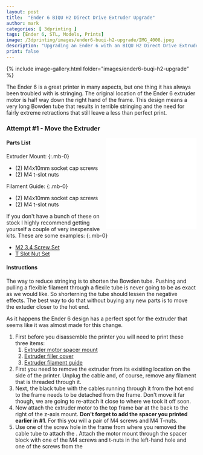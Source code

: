 ```yaml
---
layout: post
title:  "Ender 6 BIQU H2 Direct Drive Extruder Upgrade"
author: mark
categories: [ 3dprinting ]
tags: [Ender 6, STL, Models, Prints]
image: /3dprinting/images/ender6-buqi-h2-upgrade/IMG_4008.jpeg
description: "Upgrading an Ender 6 with an BIQU H2 Direct Drive Extruder"
print: false
---
```


{% include image-gallery.html folder="images/ender6-buqi-h2-upgrade" %}

The Ender 6 is a great printer in many aspects, but one thing it has always been troubled with is stringing. The original location of the Ender 6 extruder motor is half way down the right hand of the frame. This design means a very long Bowden tube that results in terrible stringing and the need for fairly extreme retractions that still leave a less than perfect print.

### Attempt #1 - Move the Extruder


<iframe style="width:120px;height:240px;float:right" marginwidth="0" marginheight="0" scrolling="no" frameborder="0" src="//ws-na.amazon-adsystem.com/widgets/q?ServiceVersion=20070822&OneJS=1&Operation=GetAdHtml&MarketPlace=US&source=ss&ref=as_ss_li_til&ad_type=product_link&tracking_id=thingiver-20&language=en_US&marketplace=amazon&region=US&placement=B071KBVZVV&asins=B071KBVZVV&linkId=a20c23557495cea2216fffab003f220c&show_border=true&link_opens_in_new_window=true"></iframe>
<iframe style="width:120px;height:240px;float:right" marginwidth="0" marginheight="0" scrolling="no" frameborder="0" src="//ws-na.amazon-adsystem.com/widgets/q?ServiceVersion=20070822&OneJS=1&Operation=GetAdHtml&MarketPlace=US&source=ss&ref=as_ss_li_til&ad_type=product_link&tracking_id=thingiver-20&language=en_US&marketplace=amazon&region=US&placement=B07Z4YH6NP&asins=B07Z4YH6NP&linkId=eace030bcd57d72a0d243857f979b755&show_border=true&link_opens_in_new_window=true"></iframe>

#### Parts List

Extruder Mount:
{:.mb-0}

- (2) M4x10mm socket cap screws  
- (2) M4 t-slot nuts

Filament Guide:
{:.mb-0}

- (2) M4x10mm socket cap screws
- (2) M4 t-slot nuts

If you don't have a bunch of these on stock I highly recommend getting yourself a couple of very inexpensive kits. These are some examples:
{:.mb-0}

- [M2,3,4 Screw Set](https://amzn.to/2ZqHitO)
- [T Slot Nut Set](https://amzn.to/3pLfqfc)

#### Instructions

The way to reduce stringing is to shorten the Bowden tube.  Pushing and pulling a flexible filament through a flexile tube is never going to be as exact as we would like.  So shorterning the tube should lessen the negative effects.  The best way to do that without buying any new parts is to move the extuder closer to the hot end.  

As it happens the Ender 6 design has a perfect spot for the extruder that seems like it was almost made for this change.

1. First before you disassemble the printer you will need to print these three items:
   1. [Extruder motor spacer mount](https://www.thingiverse.com/thing:4750925/files)
   2. [Extruder filler cover](https://www.thingiverse.com/thing:4771539)
   3. [Extruder filament guide](https://www.thingiverse.com/thing:5031418)
2. First you need to remove the extruder from its exisiting location on the side of the printer.  Unplug the cable and, of course, remove any filament that is threaded through it.
3. Next, the black tube with the cables running through it from the hot end to the frame needs to be detached from the frame.  Don't move it far though, we are going to re-attach it close to where we took it off soon.
4. Now attach the extruder motor to the top frame bar at the back to the right of the z-axis mount. **Don't forget to add the spacer you printed earlier in #1**. For this you will a pair of M4 screws and M4 T-nuts.
5. Use one of the screw hole in the frame from where you removed the cable tube to attach the . Attach the motor mount through the spacer block with one of the M4 screws and t-nuts in the left-hand hole and one of the screws from the 

